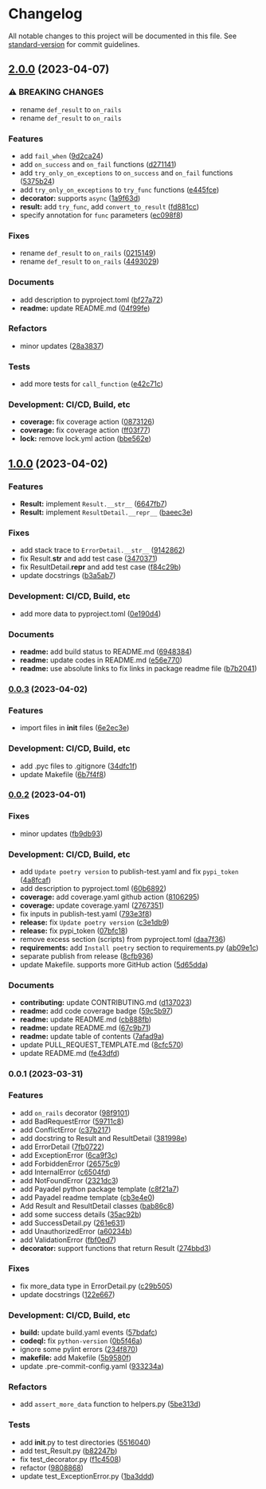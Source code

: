 # Changelog

All notable changes to this project will be documented in this file. See [standard-version](https://github.com/conventional-changelog/standard-version) for commit guidelines.

## [2.0.0](https://github.com/Payadel/on_rails/compare/v1.0.0...v2.0.0) (2023-04-07)


### ⚠ BREAKING CHANGES

* rename `def_result` to `on_rails`
* rename `def_result` to `on_rails`

### Features

* add `fail_when` ([9d2ca24](https://github.com/Payadel/on_rails/commit/9d2ca24f6bd55abc1d260d13b38de9d5aaeb9c2e))
* add `on_success` and `on_fail` functions ([d271141](https://github.com/Payadel/on_rails/commit/d271141d7016340a13e5cee5ff5d4ddd0e5396e0))
* add `try_only_on_exceptions` to `on_success` and `on_fail` functions ([5375b24](https://github.com/Payadel/on_rails/commit/5375b242c7d70ad988aa975020c249c7e83530db))
* add `try_only_on_exceptions` to `try_func` functions ([e445fce](https://github.com/Payadel/on_rails/commit/e445fce9fd90cad20f2378d4f85041b35f0c753a))
* **decorator:** supports `async` ([1a9f63d](https://github.com/Payadel/on_rails/commit/1a9f63dea611fbad8847cf7f4545be17d097235c))
* **result:** add `try_func`, add `convert_to_result` ([fd881cc](https://github.com/Payadel/on_rails/commit/fd881ccb9609732de41f59e1978aa0d43e1689d0))
* specify annotation for `func` parameters ([ec098f8](https://github.com/Payadel/on_rails/commit/ec098f8a3bda2178866fe6eb4900809c52a5bace))


### Fixes

* rename `def_result` to `on_rails` ([0215149](https://github.com/Payadel/on_rails/commit/0215149daad051e4459b4038b1e708e634e94275))
* rename `def_result` to `on_rails` ([4493029](https://github.com/Payadel/on_rails/commit/449302978795bacd12af2a963bab5084211df67e))


### Documents

* add description to pyproject.toml ([bf27a72](https://github.com/Payadel/on_rails/commit/bf27a723a17f4425d4bb5482f69c117a1a8cffc6))
* **readme:** update README.md ([04f99fe](https://github.com/Payadel/on_rails/commit/04f99fe64b98ac74e31280b29bb8b26f8a47fe25))


### Refactors

* minor updates ([28a3837](https://github.com/Payadel/on_rails/commit/28a38374cf942ded3ece3e43422aa42ffefe36c1))


### Tests

* add more tests for `call_function` ([e42c71c](https://github.com/Payadel/on_rails/commit/e42c71c37fd923756d8cc67eff63cb3a9d254213))


### Development: CI/CD, Build, etc

* **coverage:** fix coverage action ([0873126](https://github.com/Payadel/on_rails/commit/0873126de8ba676b56ddac33415faabffa7bff68))
* **coverage:** fix coverage action ([ff03f77](https://github.com/Payadel/on_rails/commit/ff03f7791cc67b651602da085ef44f38a746bddf))
* **lock:** remove lock.yml action ([bbe562e](https://github.com/Payadel/on_rails/commit/bbe562e77da1b31c32fdf0858574e1a638ec73fb))

## [1.0.0](https://github.com/Payadel/on_rails/compare/v0.0.3...v1.0.0) (2023-04-02)

### Features

* **Result:**
  implement `Result.__str__` ([6647fb7](https://github.com/Payadel/on_rails/commit/6647fb7b4904fbe6ffe40eaf0158870823400953))
* **Result:**
  implement `ResultDetail.__repr__` ([baeec3e](https://github.com/Payadel/on_rails/commit/baeec3ecf13898e34add5a27a3dd3047a61cb7e7))

### Fixes

* add stack trace
  to `ErrorDetail.__str__` ([9142862](https://github.com/Payadel/on_rails/commit/91428625c6e1d35b6e1dc2e59488556e2e810649))
* fix Result.__str__ and add test
  case ([3470371](https://github.com/Payadel/on_rails/commit/3470371dcca4efa3418cc7b83f912c750e612bb1))
* fix ResultDetail.__repr__ and add test
  case ([f84c29b](https://github.com/Payadel/on_rails/commit/f84c29b717fd471ab4acaf73a6f25b4deee52f0f))
* update docstrings ([b3a5ab7](https://github.com/Payadel/on_rails/commit/b3a5ab7393e22450c63931d753ec422aceb2c836))

### Development: CI/CD, Build, etc

* add more data to
  pyproject.toml ([0e190d4](https://github.com/Payadel/on_rails/commit/0e190d4101994de46a6e9e5aab968001c4af32d2))

### Documents

* **readme:** add build status to
  README.md ([6948384](https://github.com/Payadel/on_rails/commit/6948384dfe60584ea2c1f308f19dfdaae6396d38))
* **readme:** update codes in
  README.md ([e56e770](https://github.com/Payadel/on_rails/commit/e56e7709b127e105df41ebad1d0382d6c7dc0d38))
* **readme:** use absolute links to fix links in package readme
  file ([b7b2041](https://github.com/Payadel/on_rails/commit/b7b204129d25b4bdd802b2eecf7c980061992617))

### [0.0.3](https://github.com/Payadel/on_rails/compare/v0.0.2...v0.0.3) (2023-04-02)

### Features

* import files in __init__
  files ([6e2ec3e](https://github.com/Payadel/on_rails/commit/6e2ec3e25ac9d193699702f08ca7cffbcf2dddf2))

### Development: CI/CD, Build, etc

* add .pyc files to
  .gitignore ([34dfc1f](https://github.com/Payadel/on_rails/commit/34dfc1f7b0b7517fbb5caf6716ffae21ca63ff31))
* update Makefile ([6b7f4f8](https://github.com/Payadel/on_rails/commit/6b7f4f8f1d1e68a001c0f3f8f9ac36ce328a500d))

### [0.0.2](https://github.com/Payadel/on_rails/compare/v0.0.1...v0.0.2) (2023-04-01)

### Fixes

* minor updates ([fb9db93](https://github.com/Payadel/on_rails/commit/fb9db937deab11535adf95867ef5bb97e11bda39))

### Development: CI/CD, Build, etc

* add `Update poetry version` to publish-test.yaml and
  fix `pypi_token` ([4a8fcaf](https://github.com/Payadel/on_rails/commit/4a8fcaf099bdd937e9dae7a9af01dffa0fd72f7f))
* add description to
  pyproject.toml ([60b6892](https://github.com/Payadel/on_rails/commit/60b689217b484a4e95079f401252d1366ab47bca))
* **coverage:** add coverage.yaml github
  action ([8106295](https://github.com/Payadel/on_rails/commit/8106295f21b44274b0456b53060cc068d7af71eb))
* **coverage:** update
  coverage.yaml ([2767351](https://github.com/Payadel/on_rails/commit/2767351ebf63f9a93c52199cbfe9648035c052c3))
* fix inputs in
  publish-test.yaml ([793e3f8](https://github.com/Payadel/on_rails/commit/793e3f8df92aa8a62e10f426c7918e27acd77624))
* **release:**
  fix `Update poetry version` ([c3e1db9](https://github.com/Payadel/on_rails/commit/c3e1db9e624875db89941e0a2558bc6324e177f5))
* **release:** fix
  pypi_token ([07bfc18](https://github.com/Payadel/on_rails/commit/07bfc1805d4080f5889b4a03dec9355b63412baf))
* remove excess section (scripts) from
  pyproject.toml ([daa7f36](https://github.com/Payadel/on_rails/commit/daa7f366764d855a711541b94058b20a4dcb5eb0))
* **requirements:** add `Install poetry` section to
  requirements.py ([ab09e1c](https://github.com/Payadel/on_rails/commit/ab09e1cb9e1fd0f7646aa4e839d7f6b271669a90))
* separate publish from
  release ([8cfb936](https://github.com/Payadel/on_rails/commit/8cfb9360b0409104891965da90361f0ad01a0557))
* update Makefile. supports more GitHub
  action ([5d65dda](https://github.com/Payadel/on_rails/commit/5d65ddad8ae119c5bde394c35ffd7a627ee10ce2))

### Documents

* **contributing:** update
  CONTRIBUTING.md ([d137023](https://github.com/Payadel/on_rails/commit/d1370237a0939c6dd57c1adec63072cee42fd0fb))
* **readme:** add code coverage
  badge ([59c5b97](https://github.com/Payadel/on_rails/commit/59c5b97d0f306501139e58b7be8a13ff368aa39d))
* **readme:** update
  README.md ([cb888fb](https://github.com/Payadel/on_rails/commit/cb888fbff103581b6b327efdc3acb5de086d6347))
* **readme:** update
  README.md ([67c9b71](https://github.com/Payadel/on_rails/commit/67c9b717f3b5296419386498f81fac0a6cccb01e))
* **readme:** update table of
  contents ([7afad9a](https://github.com/Payadel/on_rails/commit/7afad9addb9e31988271e89a2d2b7220418c381c))
* update
  PULL_REQUEST_TEMPLATE.md ([8cfc570](https://github.com/Payadel/on_rails/commit/8cfc570444fe4abc0d94570e64833f7d3902f23d))
* update README.md ([fe43dfd](https://github.com/Payadel/on_rails/commit/fe43dfd42028f028603f6de3de5df9375623b392))

### 0.0.1 (2023-03-31)

### Features

* add `on_rails`
  decorator ([98f9101](https://github.com/Payadel/on_rails/commit/98f91010c58f093596d4c9017a1680c34ba6a665))
* add BadRequestError ([59711c8](https://github.com/Payadel/on_rails/commit/59711c821cba16527c7654d34a5a7d8c90d745e2))
* add ConflictError ([c37b217](https://github.com/Payadel/on_rails/commit/c37b217ed2934fe38fae44d8fda5b885e7c52c48))
* add docstring to Result and
  ResultDetail ([381998e](https://github.com/Payadel/on_rails/commit/381998e7281e0ead1f7707215e7d28569d792d29))
* add ErrorDetail ([7fb0722](https://github.com/Payadel/on_rails/commit/7fb072264a37473ef02d5be459ad94bf320d0e48))
* add ExceptionError ([6ca9f3c](https://github.com/Payadel/on_rails/commit/6ca9f3cd57c83107a87ede7d5c97a204aa89a2e6))
* add ForbiddenError ([26575c9](https://github.com/Payadel/on_rails/commit/26575c9ef0b9dbf693a718b9c893c0418a7bd38c))
* add InternalError ([c6504fd](https://github.com/Payadel/on_rails/commit/c6504fdb236cd6a8264648e5e2ff4f60c0cfd1f2))
* add NotFoundError ([2321dc3](https://github.com/Payadel/on_rails/commit/2321dc3b7114aa10872d72536d0d0469f106c2f3))
* add Payadel python package
  template ([c8f21a7](https://github.com/Payadel/on_rails/commit/c8f21a7394309263b6c74f858e946158b26f8d0b))
* add Payadel readme
  template ([cb3e4e0](https://github.com/Payadel/on_rails/commit/cb3e4e0ba5559b2ca1756f4c1acb1cb6bfb36d20))
* Add Result and ResultDetail
  classes ([bab86c8](https://github.com/Payadel/on_rails/commit/bab86c8ab932e874266680c093cebcb3aa7dfffe))
* add some success
  details ([35ac92b](https://github.com/Payadel/on_rails/commit/35ac92b91c7329be0f51409f7c03055ca7e56dd3))
* add
  SuccessDetail.py ([261e631](https://github.com/Payadel/on_rails/commit/261e6313448dc3aa824e8bbe3d82fbaf9af3b21a))
* add
  UnauthorizedError ([a60234b](https://github.com/Payadel/on_rails/commit/a60234b16708c73d8e5041cd2e24dd825711fe00))
* add ValidationError ([fbf0ed7](https://github.com/Payadel/on_rails/commit/fbf0ed799f0effd6fa614f8df8402665c22d029d))
* **decorator:** support functions that return
  Result ([274bbd3](https://github.com/Payadel/on_rails/commit/274bbd33f478390a962160ea1dbee8b31f1c6a3c))

### Fixes

* fix more_data type in
  ErrorDetail.py ([c29b505](https://github.com/Payadel/on_rails/commit/c29b505c1dc7b5fa52985cb798fdde3d27afe75b))
* update docstrings ([122e667](https://github.com/Payadel/on_rails/commit/122e6673f5da26a01c6bc80aee8f0543448c02ca))

### Development: CI/CD, Build, etc

* **build:** update build.yaml
  events ([57bdafc](https://github.com/Payadel/on_rails/commit/57bdafc6876c5a2396262e5a03ef6d465c7836a3))
* **codeql:**
  fix `python-version` ([0b5f46a](https://github.com/Payadel/on_rails/commit/0b5f46ac51793773c25d0ae1d834148294256113))
* ignore some pylint
  errors ([234f870](https://github.com/Payadel/on_rails/commit/234f870c6fe585aa0d466cecda9f306e57306676))
* **makefile:** add
  Makefile ([5b9580f](https://github.com/Payadel/on_rails/commit/5b9580fbee927eda7e22508313e02b8233b55f63))
* update
  .pre-commit-config.yaml ([933234a](https://github.com/Payadel/on_rails/commit/933234ad0940d1fe37b708a7bcfa84cbc3644ab5))

### Refactors

* add `assert_more_data` function to
  helpers.py ([5be313d](https://github.com/Payadel/on_rails/commit/5be313d42a9ccda9aa9002e8261def3d9f6d45d0))

### Tests

* add __init__.py to test
  directories ([5516040](https://github.com/Payadel/on_rails/commit/5516040dd9f0e7f45f9adb04bcf56ac824cff356))
* add test_Result.py ([b82247b](https://github.com/Payadel/on_rails/commit/b82247b7dc1a703f28876a790c792bd6ec21aa39))
* fix
  test_decorator.py ([f1c4508](https://github.com/Payadel/on_rails/commit/f1c4508fdf4bb971c3f371a56140203f081904ce))
* refactor ([9808868](https://github.com/Payadel/on_rails/commit/98088680a55a64d2189dada04d44de75809a05cc))
* update
  test_ExceptionError.py ([1ba3ddd](https://github.com/Payadel/on_rails/commit/1ba3dddb9d8bd39fdc64b1cb8940fa785ae8582a))
